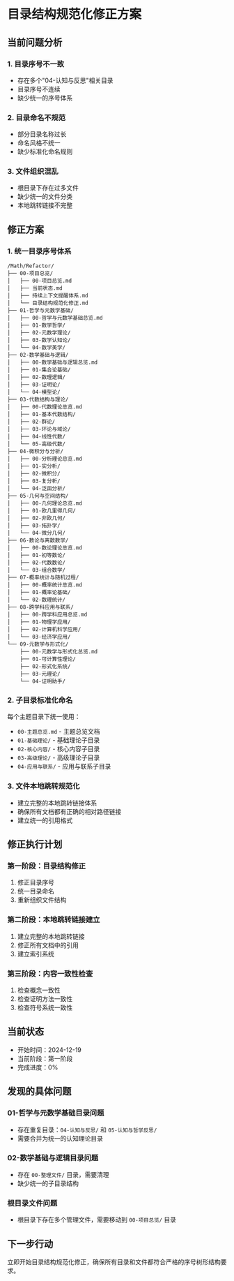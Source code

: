 # 目录结构规范化修正方案

## 当前问题分析

### 1. 目录序号不一致

- 存在多个"04-认知与反思"相关目录
- 目录序号不连续
- 缺少统一的序号体系

### 2. 目录命名不规范

- 部分目录名称过长
- 命名风格不统一
- 缺少标准化命名规则

### 3. 文件组织混乱

- 根目录下存在过多文件
- 缺少统一的文件分类
- 本地跳转链接不完整

## 修正方案

### 1. 统一目录序号体系

```text
/Math/Refactor/
├── 00-项目总览/
│   ├── 00-项目总览.md
│   ├── 当前状态.md
│   ├── 持续上下文提醒体系.md
│   └── 目录结构规范化修正.md
├── 01-哲学与元数学基础/
│   ├── 00-哲学与元数学基础总览.md
│   ├── 01-数学哲学/
│   ├── 02-元数学理论/
│   ├── 03-数学认知论/
│   └── 04-数学美学/
├── 02-数学基础与逻辑/
│   ├── 00-数学基础与逻辑总览.md
│   ├── 01-集合论基础/
│   ├── 02-数理逻辑/
│   ├── 03-证明论/
│   └── 04-模型论/
├── 03-代数结构与理论/
│   ├── 00-代数理论总览.md
│   ├── 01-基本代数结构/
│   ├── 02-群论/
│   ├── 03-环论与域论/
│   ├── 04-线性代数/
│   └── 05-高级代数/
├── 04-微积分与分析/
│   ├── 00-分析理论总览.md
│   ├── 01-实分析/
│   ├── 02-微积分/
│   ├── 03-复分析/
│   └── 04-泛函分析/
├── 05-几何与空间结构/
│   ├── 00-几何理论总览.md
│   ├── 01-欧几里得几何/
│   ├── 02-非欧几何/
│   ├── 03-拓扑学/
│   └── 04-微分几何/
├── 06-数论与离散数学/
│   ├── 00-数论理论总览.md
│   ├── 01-初等数论/
│   ├── 02-代数数论/
│   └── 03-组合数学/
├── 07-概率统计与随机过程/
│   ├── 00-概率统计总览.md
│   ├── 01-概率论基础/
│   └── 02-数理统计/
├── 08-跨学科应用与联系/
│   ├── 00-跨学科应用总览.md
│   ├── 01-物理学应用/
│   ├── 02-计算机科学应用/
│   └── 03-经济学应用/
└── 09-元数学与形式化/
    ├── 00-元数学与形式化总览.md
    ├── 01-可计算性理论/
    ├── 02-形式化系统/
    ├── 03-元理论/
    └── 04-证明助手/
```

### 2. 子目录标准化命名

每个主题目录下统一使用：

- `00-主题总览.md` - 主题总览文档
- `01-基础理论/` - 基础理论子目录
- `02-核心内容/` - 核心内容子目录
- `03-高级理论/` - 高级理论子目录
- `04-应用与联系/` - 应用与联系子目录

### 3. 文件本地跳转规范化

- 建立完整的本地跳转链接体系
- 确保所有文档都有正确的相对路径链接
- 建立统一的引用格式

## 修正执行计划

### 第一阶段：目录结构修正

1. 修正目录序号
2. 统一目录命名
3. 重新组织文件结构

### 第二阶段：本地跳转链接建立

1. 建立完整的本地跳转链接
2. 修正所有文档中的引用
3. 建立索引系统

### 第三阶段：内容一致性检查

1. 检查概念一致性
2. 检查证明方法一致性
3. 检查符号系统一致性

## 当前状态

- 开始时间：2024-12-19
- 当前阶段：第一阶段
- 完成进度：0%

## 发现的具体问题

### 01-哲学与元数学基础目录问题

- 存在重复目录：`04-认知与反思/` 和 `05-认知与哲学反思/`
- 需要合并为统一的认知理论目录

### 02-数学基础与逻辑目录问题

- 存在 `00-整理文件/` 目录，需要清理
- 缺少统一的子目录结构

### 根目录文件问题

- 根目录下存在多个管理文件，需要移动到 `00-项目总览/` 目录

## 下一步行动

立即开始目录结构规范化修正，确保所有目录和文件都符合严格的序号树形结构要求。
